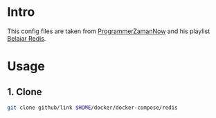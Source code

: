 # Intro

This config files are taken from [ProgrammerZamanNow](https://github.com/ProgrammerZamanNow/belajar-redis) and  his playlist [Belajar Redis](https://www.youtube.com/playlist?list=PL-CtdCApEFH-7hBhz1Q-4rKIQntJoBNX3).

# Usage

## 1. Clone

```sh
git clone github/link $HOME/docker/docker-compose/redis
```
